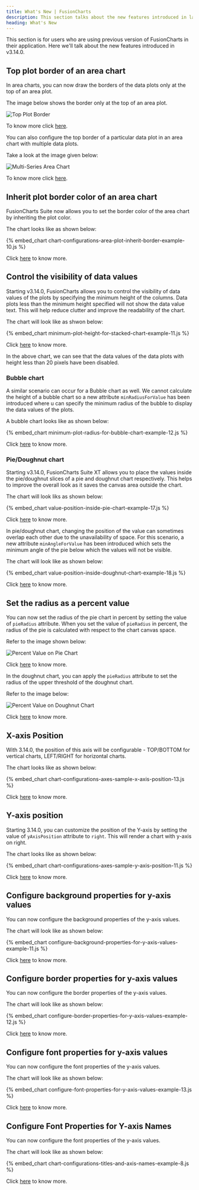 ```yaml
---
title: What's New | FusionCharts
description: This section talks about the new features introduced in latest version.
heading: What's New
---
```


This section is for users who are using previous version of FusionCharts in their application. Here we'll talk about the new features introduced in v3.14.0.

## Top plot border of an area chart

In area charts, you can now draw the borders of the data plots only at the top of an area plot.

The image below shows the border only at the top of an area plot.

![Top Plot Border](/images/area-chart-drawfullareaborder-top.png)

To know more click [here](/chart-guide/chart-configurations/data-plot#top-plot-border-of-an-area-chart).

You can also configure the top border of a particular data plot in an area chart with multiple data plots.

Take a look at the image given below:

![Multi-Series Area Chart](/images/draw-full-area-border-multi-series-area-chart.png)

To know more click [here](/chart-guide/chart-configurations/data-plot#top-plot-border-of-an-area-chart).

## Inherit plot border color of an area chart

FusionCharts Suite now allows you to set the border color of the area chart by inheriting the plot color.

The chart looks like as shown below:

{% embed_chart chart-configurations-area-plot-inherit-border-example-10.js %}

Click [here](/chart-guide/chart-configurations/data-plot#inherit-plot-border-color-of-an-area-chart) to know more.

## Control the visibility of data values

Starting v3.14.0, FusionCharts allows you to control the visibility of data values of the plots by specifying the minimum height of the columns. Data plots less than the minimum height specified will not show the data value text. This will help reduce clutter and improve the readability of the chart.

The chart will look like as shwon below:

{% embed_chart minimum-plot-height-for-stacked-chart-example-11.js %}

Click [here](/chart-guide/chart-configurations/data-values#control-the-visibility-of-data-values) to know more.

In the above chart, we can see that the data values of the data plots with height less than 20 pixels have been disabled.

### Bubble chart

A similar scenario can occur for a Bubble chart as well. We cannot calculate the height of a bubble chart so a new attribute `minRadiusForValue` has been introduced where u can specify the minimum radius of the bubble to display the data values of the plots.

A bubble chart looks like as shown below:

{% embed_chart minimum-plot-radius-for-bubble-chart-example-12.js %}

Click [here](/chart-guide/chart-configurations/data-values#bubble-chart) to know more.

### Pie/Doughnut chart

Starting v3.14.0, FusionCharts Suite XT allows you to place the values inside the pie/doughnut slices of a pie and doughnut chart respectively. This helps to improve the overall look as it saves the canvas area outside the chart.

The chart will look liks as shown below:

{% embed_chart value-position-inside-pie-chart-example-17.js %}

Click [here](/chart-guide/chart-configurations/data-values#pie-doughnut-chart) to know more.

In pie/doughnut chart, changing the position of the value can sometimes overlap each other due to the unavailability of space. For this scenario, a new attribute `minAngleForValue` has been introduced which sets the minimum angle of the pie below which the values will not be visible.

The chart will look like as shown below:

{% embed_chart value-position-inside-doughnut-chart-example-18.js %}

Click [here](/chart-guide/chart-configurations/data-values#pie-doughnut-chart) to know more.

## Set the radius as a percent value

You can now set the radius of the pie chart in percent by setting the value of `pieRadius` attribute. When you set the value of `pieRadius` in percent, the radius of the pie is calculated with respect to the chart canvas space.

Refer to the image shown below:

![Percent Value on Pie Chart](/images/percent-value-in-pie-radius.png)

Click [here](http://jsfiddle.net/fusioncharts/7g15v0nq/) to know more.

In the doughnut chart, you can apply the `pieRadius` attribute to set the radius of the upper threshold of the doughnut chart.

Refer to the image below:

![Percent Value on Doughnut Chart](/images/pie-radius-in-doughnut-chart.png)

Click [here](/chart-guide/standard-charts/pie-and-doughnut-charts#set-the-radius-as-a-percent-value) to know more.

## X-axis Position

With 3.14.0, the position of this axis will be configurable - TOP/BOTTOM for vertical charts, LEFT/RIGHT for horizontal charts.

The chart looks like as shown below:

{% embed_chart chart-configurations-axes-sample-x-axis-position-13.js %}

Click [here](/chart-guide/chart-configurations/axes#x-axis-position) to know more.

## Y-axis position

Starting 3.14.0, you can customize the position of the Y-axis by setting the value of `yAxisPosition` attribute to `right`. This will render a chart with y-axis on right.

The chart looks like as shown below:

{% embed_chart chart-configurations-axes-sample-y-axis-position-11.js %}

Click [here](/chart-guide/chart-configurations/axes#y-axis-position) to know more.

## Configure background properties for y-axis values

You can now configure the background properties of the y-axis values.

The chart will look like as shown below:

{% embed_chart configure-background-properties-for-y-axis-values-example-11.js %}

Click [here](/chart-guide/chart-configurations/axes#configure-background-properties-of-y-axis-names) to know more.

## Configure border properties for y-axis values

You can now configure the border properties of the y-axis values.

The chart will look like as shown below:

{% embed_chart configure-border-properties-for-y-axis-values-example-12.js %}

Click [here](/chart-guide/chart-configurations/axes#configure-the-border-properties-of-y-axis-names) to know more.

## Configure font properties for y-axis values

You can now configure the font properties of the y-axis values.

The chart will look like as shown below:

{% embed_chart configure-font-properties-for-y-axis-values-example-13.js %}

Click [here](http://jsfiddle.net/fusioncharts/u8n3k46c/) to know more.

## Configure Font Properties for Y-axis Names

You can now configure the font properties of the y-axis values.

The chart will look like as shown below:

{% embed_chart chart-configurations-titles-and-axis-names-example-8.js %}

Click [here](/chart-guide/chart-configurations/axes#configure-font-properties-for-y-axis-values) to know more.

